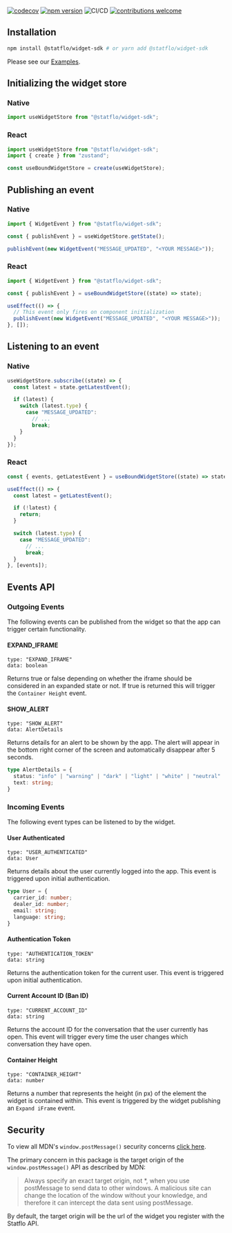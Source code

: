 [![codecov](https://codecov.io/gh/Statflo/widget-sdk/branch/main/graph/badge.svg?token=E2QJ7EUJVZ)](https://codecov.io/gh/Statflo/widget-sdk)
[![npm version](https://badge.fury.io/js/@statflo%2Fwidget-sdk.svg)](https://www.npmjs.com/package/@statflo/widget-sdk)
![CI/CD](https://github.com/statflo/widget-sdk/actions/workflows/main.yml/badge.svg)
[![contributions welcome](https://img.shields.io/badge/contributions-welcome-brightgreen.svg?style=flat)](https://github.com/Statflo/widget-sdk/issues)

## Installation

```bash
npm install @statflo/widget-sdk # or yarn add @statflo/widget-sdk
```

Please see our [Examples](https://github.com/Statflo/widget-sdk/tree/main/examples).

## Initializing the widget store

### Native

```javascript
import useWidgetStore from "@statflo/widget-sdk";
```

### React

```typescript
import useWidgetStore from "@statflo/widget-sdk";
import { create } from "zustand";

const useBoundWidgetStore = create(useWidgetStore);
```

## Publishing an event

### Native

```javascript
import { WidgetEvent } from "@statflo/widget-sdk";

const { publishEvent } = useWidgetStore.getState();

publishEvent(new WidgetEvent("MESSAGE_UPDATED", "<YOUR MESSAGE>"));
```

### React

```typescript
import { WidgetEvent } from "@statflo/widget-sdk";

const { publishEvent } = useBoundWidgetStore((state) => state);

useEffect(() => {
  // This event only fires on component initialization
  publishEvent(new WidgetEvent("MESSAGE_UPDATED", "<YOUR MESSAGE>"));
}, []);
```

## Listening to an event

### Native

```javascript
useWidgetStore.subscribe((state) => {
  const latest = state.getLatestEvent();

  if (latest) {
    switch (latest.type) {
      case "MESSAGE_UPDATED":
        // ...
        break;
    }
  }
});
```

### React

```typescript
const { events, getLatestEvent } = useBoundWidgetStore((state) => state);

useEffect(() => {
  const latest = getLatestEvent();

  if (!latest) {
    return;
  }

  switch (latest.type) {
    case "MESSAGE_UPDATED":
      // ...
      break;
  }
}, [events]);
```

## Events API

### Outgoing Events

The following events can be published from the widget so that the app can trigger certain functionality.

#### EXPAND_IFRAME

```
type: "EXPAND_IFRAME"
data: boolean
```

Returns true or false depending on whether the iframe should be considered in an expanded state or not. If true is returned this will trigger the `Container Height` event.

#### SHOW_ALERT

```
type: "SHOW_ALERT"
data: AlertDetails
```

Returns details for an alert to be shown by the app. The alert will appear in the bottom right corner of the screen and automatically disappear after 5 seconds.

```typescript
type AlertDetails = {
  status: "info" | "warning" | "dark" | "light" | "white" | "neutral" | "success" | "error";
  text: string;
}
```

### Incoming Events

The following event types can be listened to by the widget.

#### User Authenticated

```
type: "USER_AUTHENTICATED"
data: User
```

Returns details about the user currently logged into the app. This event is triggered upon initial authentication.

```typescript
type User = {
  carrier_id: number;
  dealer_id: number;
  email: string;
  language: string;
}
```

#### Authentication Token

```
type: "AUTHENTICATION_TOKEN"
data: string
```

Returns the authentication token for the current user. This event is triggered upon initial authentication.

#### Current Account ID (Ban ID)

```
type: "CURRENT_ACCOUNT_ID"
data: string
```

Returns the account ID for the conversation that the user currently has open. This event will trigger every time the user changes which conversation they have open.

#### Container Height

```
type: "CONTAINER_HEIGHT"
data: number
```

Returns a number that represents the height (in px) of the element the widget is contained within. This event is triggered by the widget publishing an `Expand iFrame` event.

## Security

To view all MDN's `window.postMessage()` security concerns [click here](https://developer.mozilla.org/en-US/docs/Web/API/Window/postMessage#security_concerns).

The primary concern in this package is the target origin of the `window.postMessage()` API as described by MDN:

> Always specify an exact target origin, not \*, when you use postMessage to send data to other windows. A malicious site can change the location of the window without your knowledge, and therefore it can intercept the data sent using postMessage.

By default, the target origin will be the url of the widget you register with the Statflo API.
